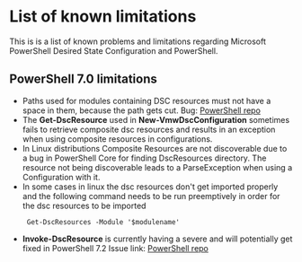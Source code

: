 # List of known limitations
This is is a list of known problems and limitations regarding Microsoft PowerShell Desired State Configuration and PowerShell.

## PowerShell 7.0 limitations
- Paths used for modules containing DSC resources must not have a space in them, because the path gets cut. Bug: [PowerShell repo](https://github.com/PowerShell/PowerShell/issues/13250)
- The **Get-DscResource** used in **New-VmwDscConfiguration** sometimes fails to retrieve composite dsc resources and results in an exception when using composite resources in configurations. 
- In Linux distributions Composite Resources are not discoverable due to a bug in PowerShell Core for finding DscResources directory. The resource not being discoverable leads to a ParseException when using a Configuration with it.
- In some cases in linux the dsc resources don't get imported properly and the following command needs to be run preemptively in order for the dsc resources to be imported
   ```
    Get-DscResources -Module '$modulename'
   ``` 
- **Invoke-DscResource** is currently having a severe and will potentially get fixed in PowerShell 7.2
Issue link: [PowerShell repo](https://github.com/PowerShell/PowerShell/issues/13996)
